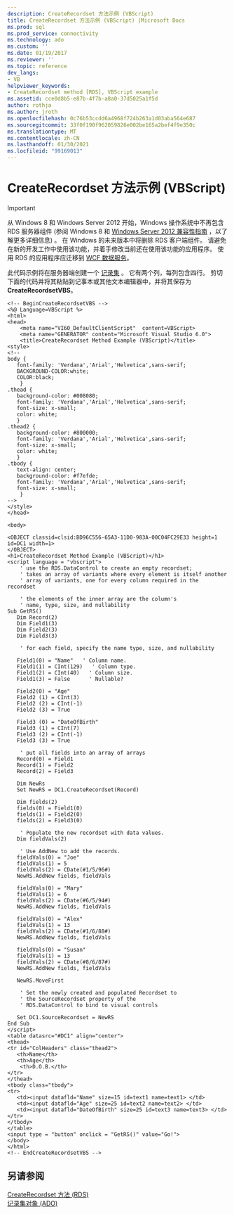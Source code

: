 ```yaml
---
description: CreateRecordset 方法示例 (VBScript)
title: CreateRecordset 方法示例 (VBScript) |Microsoft Docs
ms.prod: sql
ms.prod_service: connectivity
ms.technology: ado
ms.custom: ''
ms.date: 01/19/2017
ms.reviewer: ''
ms.topic: reference
dev_langs:
- VB
helpviewer_keywords:
- CreateRecordset method [RDS], VBScript example
ms.assetid: cce0d8b5-e87b-4f7b-a8a0-37d5025a1f5d
author: rothja
ms.author: jroth
ms.openlocfilehash: 0c76b53ccdd6a4968f724b263a1d03aba564e687
ms.sourcegitcommit: 33f0f190f962059826e002be165a2bef4f9e350c
ms.translationtype: MT
ms.contentlocale: zh-CN
ms.lasthandoff: 01/30/2021
ms.locfileid: "99169013"
---
```

# <a name="createrecordset-method-example-vbscript"></a>CreateRecordset 方法示例 (VBScript)
> [!IMPORTANT]
>  从 Windows 8 和 Windows Server 2012 开始，Windows 操作系统中不再包含 RDS 服务器组件 (参阅 Windows 8 和 [Windows Server 2012 兼容性指南](https://www.microsoft.com/download/details.aspx?id=27416) ，以了解更多详细信息) 。 在 Windows 的未来版本中将删除 RDS 客户端组件。 请避免在新的开发工作中使用该功能，并着手修改当前还在使用该功能的应用程序。 使用 RDS 的应用程序应迁移到 [WCF 数据服务](/dotnet/framework/wcf/)。  
  
 此代码示例将在服务器端创建一个 [记录集](../ado-api/recordset-object-ado.md) 。 它有两个列，每列包含四行。 剪切下面的代码并将其粘贴到记事本或其他文本编辑器中，并将其保存为 **CreateRecordsetVBS**。  
  
```  
<!-- BeginCreateRecordsetVBS -->  
<%@ Language=VBScript %>  
<html>  
<head>  
    <meta name="VI60_DefaultClientScript"  content=VBScript>  
    <meta name="GENERATOR" content="Microsoft Visual Studio 6.0">  
    <title>CreateRecordset Method Example (VBScript)</title>  
<style>  
<!--  
body {  
   font-family: 'Verdana','Arial','Helvetica',sans-serif;  
   BACKGROUND-COLOR:white;  
   COLOR:black;  
    }  
.thead {  
   background-color: #008080;   
   font-family: 'Verdana','Arial','Helvetica',sans-serif;   
   font-size: x-small;  
   color: white;  
   }  
.thead2 {  
   background-color: #800000;   
   font-family: 'Verdana','Arial','Helvetica',sans-serif;   
   font-size: x-small;  
   color: white;  
   }  
.tbody {   
   text-align: center;  
   background-color: #f7efde;  
   font-family: 'Verdana','Arial','Helvetica',sans-serif;   
   font-size: x-small;  
    }  
-->  
</style>  
</head>  
  
<body>  
  
<OBJECT classid=clsid:BD96C556-65A3-11D0-983A-00C04FC29E33 height=1 id=DC1 width=1>  
</OBJECT>  
<h1>CreateRecordset Method Example (VBScript)</h1>  
<script language = "vbscript">  
    ' use the RDS.DataControl to create an empty recordset;   
    ' takes an array of variants where every element is itself another  
    ' array of variants, one for every column required in the recordset  
  
    ' the elements of the inner array are the column's  
    ' name, type, size, and nullability  
Sub GetRS()  
   Dim Record(2)  
   Dim Field1(3)  
   Dim Field2(3)  
   Dim Field3(3)  
  
    ' for each field, specify the name type, size, and nullability  
  
   Field1(0) = "Name"   ' Column name.  
   Field1(1) = CInt(129)   ' Column type.  
   Field1(2) = CInt(40)   ' Column size.  
   Field1(3) = False      ' Nullable?  
  
   Field2(0) = "Age"  
   Field2 (1) = CInt(3)  
   Field2 (2) = CInt(-1)  
   Field2 (3) = True  
  
   Field3 (0) = "DateOfBirth"  
   Field3 (1) = CInt(7)  
   Field3 (2) = CInt(-1)  
   Field3 (3) = True  
  
    ' put all fields into an array of arrays  
   Record(0) = Field1  
   Record(1) = Field2  
   Record(2) = Field3  
  
   Dim NewRs   
   Set NewRS = DC1.CreateRecordset(Record)  
  
   Dim fields(2)  
   fields(0) = Field1(0)  
   fields(1) = Field2(0)  
   fields(2) = Field3(0)  
  
    ' Populate the new recordset with data values.  
   Dim fieldVals(2)  
  
    ' Use AddNew to add the records.  
   fieldVals(0) = "Joe"  
   fieldVals(1) = 5  
   fieldVals(2) = CDate(#1/5/96#)  
   NewRS.AddNew fields, fieldVals  
  
   fieldVals(0) = "Mary"  
   fieldVals(1) = 6  
   fieldVals(2) = CDate(#6/5/94#)  
   NewRS.AddNew fields, fieldVals  
  
   fieldVals(0) = "Alex"  
   fieldVals(1) = 13  
   fieldVals(2) = CDate(#1/6/88#)  
   NewRS.AddNew fields, fieldVals  
  
   fieldVals(0) = "Susan"  
   fieldVals(1) = 13  
   fieldVals(2) = CDate(#8/6/87#)  
   NewRS.AddNew fields, fieldVals  
  
   NewRS.MoveFirst  
  
    ' Set the newly created and populated Recordset to  
    ' the SourceRecordset property of the  
    ' RDS.DataControl to bind to visual controls  
  
   Set DC1.SourceRecordset = NewRS  
End Sub  
</script>  
<table datasrc="#DC1" align="center">  
<thead>  
<tr id="ColHeaders" class="thead2">  
   <th>Name</th>  
   <th>Age</th>  
    <th>D.O.B.</th>  
</tr>  
</thead>  
<tbody class="tbody">  
<tr>  
   <td><input datafld="Name" size=15 id=text1 name=text1> </td>  
   <td><input datafld="Age" size=25 id=text2 name=text2> </td>  
   <td><input datafld="DateOfBirth" size=25 id=text3 name=text3> </td>  
</tr>  
</tbody>  
</table>  
<input type = "button" onclick = "GetRS()" value="Go!">  
</body>  
</html>  
<!-- EndCreateRecordsetVBS -->  
```  
  
## <a name="see-also"></a>另请参阅  
 [CreateRecordset 方法 (RDS) ](./createrecordset-method-rds.md)   
 [记录集对象 (ADO)](../ado-api/recordset-object-ado.md)